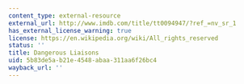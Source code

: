 ```yaml
---
content_type: external-resource
external_url: http://www.imdb.com/title/tt0094947/?ref_=nv_sr_1
has_external_license_warning: true
license: https://en.wikipedia.org/wiki/All_rights_reserved
status: ''
title: Dangerous Liaisons
uid: 5b83de5a-b21e-4548-abaa-311aa6f26bc4
wayback_url: ''
---
```

